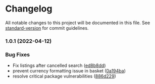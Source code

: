 # Changelog

All notable changes to this project will be documented in this file. See [standard-version](https://github.com/conventional-changelog/standard-version) for commit guidelines.

### 1.0.1 (2022-04-12)


### Bug Fixes

* Fix listings after cancelled search ([ed8b8dd](https://github.com/blackcodherbootcamp-assessments/unit04-assessment-react/commit/ed8b8ddae53bc137e762de43268656d4da924ad8))
* prevent currency formatting issue in basket ([0a194ba](https://github.com/blackcodherbootcamp-assessments/unit04-assessment-react/commit/0a194ba968adb2bcedb1be784aaa7a6fa8b2354c))
* resolve critical package vulnerabilities ([886d229](https://github.com/blackcodherbootcamp-assessments/unit04-assessment-react/commit/886d229111a4f4efb09bc7f543affbe5f1cc6106))
